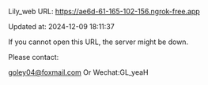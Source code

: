 Lily_web URL: https://ae6d-61-165-102-156.ngrok-free.app

Updated at: 2024-12-09 18:11:37

If you cannot open this URL, the server might be down.

Please contact: 

goley04@foxmail.com Or Wechat:GL_yeaH